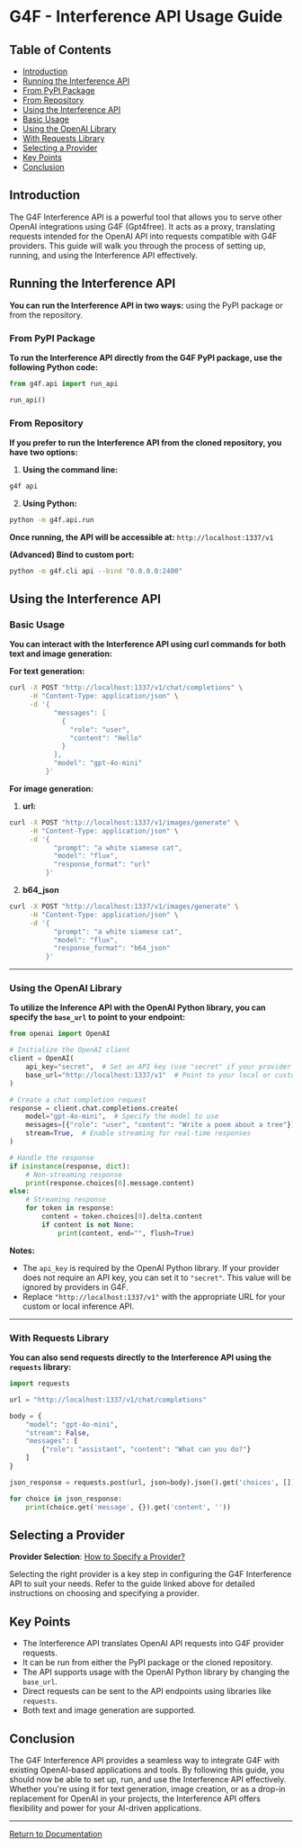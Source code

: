 # G4F - Interference API Usage Guide

## Table of Contents
   - [Introduction](#introduction)
   - [Running the Interference API](#running-the-interference-api)
   - [From PyPI Package](#from-pypi-package)
   - [From Repository](#from-repository)
   - [Using the Interference API](#using-the-interference-api)
   - [Basic Usage](#basic-usage)
   - [Using the OpenAI Library](#using-the-openai-library)
   - [With Requests Library](#with-requests-library)
   - [Selecting a Provider](#selecting-a-provider)
   - [Key Points](#key-points)
   - [Conclusion](#conclusion)

## Introduction
The G4F Interference API is a powerful tool that allows you to serve other OpenAI integrations using G4F (Gpt4free). It acts as a proxy, translating requests intended for the OpenAI API into requests compatible with G4F providers. This guide will walk you through the process of setting up, running, and using the Interference API effectively.
  

## Running the Interference API
**You can run the Interference API in two ways:** using the PyPI package or from the repository.
  

### From PyPI Package
**To run the Interference API directly from the G4F PyPI package, use the following Python code:**

```python
from g4f.api import run_api

run_api()
```

  
### From Repository
**If you prefer to run the Interference API from the cloned repository, you have two options:**

1. **Using the command line:**
```bash
g4f api
```

2. **Using Python:**
```bash
python -m g4f.api.run
```

**Once running, the API will be accessible at:** `http://localhost:1337/v1`

**(Advanced) Bind to custom port:**
```bash
python -m g4f.cli api --bind "0.0.0.0:2400" 
```

## Using the Interference API

### Basic Usage
**You can interact with the Interference API using curl commands for both text and image generation:**

**For text generation:**
```bash
curl -X POST "http://localhost:1337/v1/chat/completions" \
     -H "Content-Type: application/json" \
     -d '{
           "messages": [
             {
               "role": "user",
               "content": "Hello"
             }
           ],
           "model": "gpt-4o-mini"
         }'
```

**For image generation:**
1. **url:**
```bash
curl -X POST "http://localhost:1337/v1/images/generate" \
     -H "Content-Type: application/json" \
     -d '{
           "prompt": "a white siamese cat",
           "model": "flux",
           "response_format": "url"
         }'
```

2. **b64_json**
```bash
curl -X POST "http://localhost:1337/v1/images/generate" \
     -H "Content-Type: application/json" \
     -d '{
           "prompt": "a white siamese cat",
           "model": "flux",
           "response_format": "b64_json"
         }'
```

---

### Using the OpenAI Library

**To utilize the Inference API with the OpenAI Python library, you can specify the `base_url` to point to your endpoint:**

```python
from openai import OpenAI

# Initialize the OpenAI client
client = OpenAI(
    api_key="secret",  # Set an API key (use "secret" if your provider doesn't require one)
    base_url="http://localhost:1337/v1"  # Point to your local or custom API endpoint
)

# Create a chat completion request
response = client.chat.completions.create(
    model="gpt-4o-mini",  # Specify the model to use
    messages=[{"role": "user", "content": "Write a poem about a tree"}],  # Define the input message
    stream=True,  # Enable streaming for real-time responses
)

# Handle the response
if isinstance(response, dict):
    # Non-streaming response
    print(response.choices[0].message.content)
else:
    # Streaming response
    for token in response:
        content = token.choices[0].delta.content
        if content is not None:
            print(content, end="", flush=True)
```

**Notes:**
- The `api_key` is required by the OpenAI Python library. If your provider does not require an API key, you can set it to `"secret"`. This value will be ignored by providers in G4F.
- Replace `"http://localhost:1337/v1"` with the appropriate URL for your custom or local inference API.

---
  

### With Requests Library

**You can also send requests directly to the Interference API using the `requests` library:**
```python
import requests

url = "http://localhost:1337/v1/chat/completions"

body = {
    "model": "gpt-4o-mini",
    "stream": False,
    "messages": [
        {"role": "assistant", "content": "What can you do?"}
    ]
}

json_response = requests.post(url, json=body).json().get('choices', [])

for choice in json_response:
    print(choice.get('message', {}).get('content', ''))

```

## Selecting a Provider

**Provider Selection**: [How to Specify a Provider?](selecting_a_provider.md)

Selecting the right provider is a key step in configuring the G4F Interference API to suit your needs. Refer to the guide linked above for detailed instructions on choosing and specifying a provider.

## Key Points
   - The Interference API translates OpenAI API requests into G4F provider requests.
   - It can be run from either the PyPI package or the cloned repository.
   - The API supports usage with the OpenAI Python library by changing the `base_url`.
   - Direct requests can be sent to the API endpoints using libraries like `requests`.
   - Both text and image generation are supported.

  
## Conclusion
The G4F Interference API provides a seamless way to integrate G4F with existing OpenAI-based applications and tools. By following this guide, you should now be able to set up, run, and use the Interference API effectively. Whether you're using it for text generation, image creation, or as a drop-in replacement for OpenAI in your projects, the Interference API offers flexibility and power for your AI-driven applications.

---

[Return to Documentation](/docs/main)